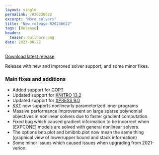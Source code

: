 ```yaml
---
layout: single
permalink: /R20230622
excerpt: "More solvers"
title: "New release R20230622"
tags: [Release]
header:
  teaser: bullhorn.png
date: 2023-06-22
---
```


[Download latest release](/download)

Release with new and improved solver support, and some minor fixes.

### Main fixes and additions

* Added support for [COPT](/solver/copt)
* Updated support for [KNITRO 13.2](/solver/knitro)
* Updated support for [XPRESS 9.0](/solver/xpress)
* [KKT](/command/kkt/#nonlinear) now supports nonlinearly parameterized inner programs
* Massive performance improvement on large sparse polynomial objectives in nonlinear solvers due to faster gradient computation.
* Fixed bug which caused gradient information to be incorrect when [EXPCONE] models are solved with general nonlinear solvers.
* The options bnb.plot and bmibnb.plot now mean the same thing (graphical view of lower/upper bound and stack information)
* Some minor issues which caused issues when upgrading from 2021-verion.
